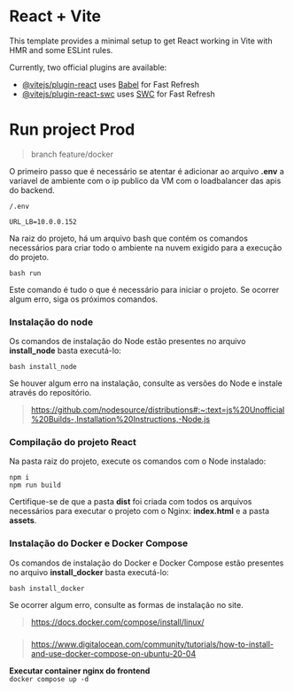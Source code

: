 # React + Vite

This template provides a minimal setup to get React working in Vite with HMR and some ESLint rules.

Currently, two official plugins are available:

- [@vitejs/plugin-react](https://github.com/vitejs/vite-plugin-react/blob/main/packages/plugin-react/README.md) uses [Babel](https://babeljs.io/) for Fast Refresh
- [@vitejs/plugin-react-swc](https://github.com/vitejs/vite-plugin-react-swc) uses [SWC](https://swc.rs/) for Fast Refresh


# Run project Prod
> branch feature/docker


O primeiro passo que é necessário se atentar é adicionar ao arquivo **.env** a variavel de ambiente com o ip publico da VM com o loadbalancer das apis do backend.

```
/.env

URL_LB=10.0.0.152
```

Na raiz do projeto, há um arquivo bash que contém os comandos necessários para criar todo o ambiente na nuvem exigido para a execução do projeto.

```
bash run
```
Este comando é tudo o que é necessário para iniciar o projeto. Se ocorrer algum erro, siga os próximos comandos.<br>

### Instalação do node
Os comandos de instalação do Node estão presentes no arquivo **install_node** basta executá-lo:
```
bash install_node
```
Se houver algum erro na instalação, consulte as versões do Node e instale através do repositório.
> https://github.com/nodesource/distributions#:~:text=js%20Unofficial%20Builds-,Installation%20Instructions,-Node.js

### Compilação do projeto React
Na pasta raiz do projeto, execute os comandos com o Node instalado:
```
npm i
npm run build
```

Certifique-se de que a pasta **dist** foi criada com todos os arquivos necessários para executar o projeto com o Nginx: **index.html** e a pasta **assets**.<br>

### Instalação do Docker e Docker Compose
Os comandos de instalação do Docker e Docker Compose estão presentes no arquivo **install_docker** basta executá-lo:
```
bash install_docker
```
Se ocorrer algum erro, consulte as formas de instalação no site.
> https://docs.docker.com/compose/install/linux/
###
> https://www.digitalocean.com/community/tutorials/how-to-install-and-use-docker-compose-on-ubuntu-20-04

**Executar container nginx do frontend**<br>
```docker compose up -d```